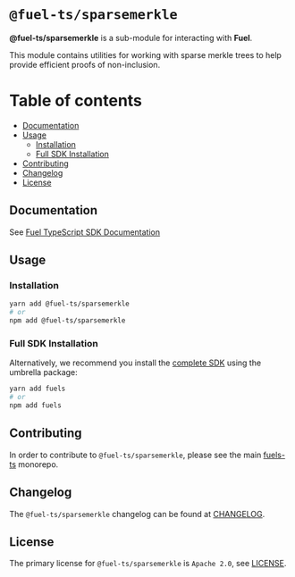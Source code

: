 # `@fuel-ts/sparsemerkle`

**@fuel-ts/sparsemerkle** is a sub-module for interacting with **Fuel**.

This module contains utilities for working with sparse merkle trees to help provide efficient proofs of non-inclusion.

# Table of contents

- [Documentation](#documentation)
- [Usage](#usage)
  - [Installation](#installation)
  - [Full SDK Installation](#full-sdk-installation)
- [Contributing](#contributing)
- [Changelog](#changelog)
- [License](#license)


## Documentation

See [Fuel TypeScript SDK Documentation](https://fuellabs.github.io/fuels-ts/)

## Usage

### Installation

```sh
yarn add @fuel-ts/sparsemerkle
# or
npm add @fuel-ts/sparsemerkle
```

### Full SDK Installation

Alternatively, we recommend you install the [complete SDK](https://github.com/FuelLabs/fuels-ts) using the umbrella package:

```sh
yarn add fuels
# or
npm add fuels
```

## Contributing

In order to contribute to `@fuel-ts/sparsemerkle`, please see the main [fuels-ts](https://github.com/FuelLabs/fuels-ts) monorepo.

## Changelog

The `@fuel-ts/sparsemerkle` changelog can be found at [CHANGELOG](./CHANGELOG.md).

## License

The primary license for `@fuel-ts/sparsemerkle` is `Apache 2.0`, see [LICENSE](./LICENSE).
